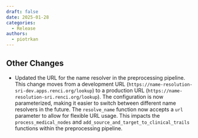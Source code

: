 ```yaml
---
draft: false
date: 2025-01-28
categories:
  - Release
authors:
  - piotrkan
---
```

## Other Changes

*   Updated the URL for the name resolver in the preprocessing pipeline.  This change moves from a development URL (`https://name-resolution-sri-dev.apps.renci.org/lookup`) to a production URL (`https://name-resolution-sri.renci.org/lookup`). The configuration is now parameterized, making it easier to switch between different name resolvers in the future. The `resolve_name` function now accepts a `url` parameter to allow for flexible URL usage.  This impacts the `process_medical_nodes` and `add_source_and_target_to_clinical_trails` functions within the preprocessing pipeline.

